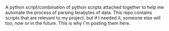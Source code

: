 A python script/combination of python scripts attached together to help me automate the process of parsing terabytes of data. This repo contains scripts that are relevant to my project, but if I needed it, someone else will too, now or in the future. This is why I'm posting them here.